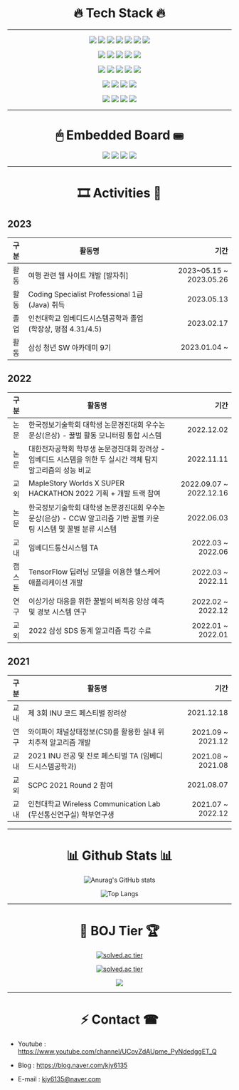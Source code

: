
<div align="center">
 
# 🔥 Tech Stack 🔥

<hr>
  
<img src="https://img.shields.io/badge/C-white?style={flat}&logo=C&logoColor=blue"/>  <img src="https://img.shields.io/badge/C++-black?style={flat}&logo=Cplusplus&logoColor=white"/> <img src="https://img.shields.io/badge/C Sharp-white?style={flat}&logo=csharp&logoColor=239120"/> <img src="https://img.shields.io/badge/Python-white?style={flat}&logo=python&logoColor=blue"/>  <img src="https://img.shields.io/badge/Kotlin-white?style={flat}&logo=Kotlin&logoColor=7F52FF"/>  <img src="https://img.shields.io/badge/Lua-black?style={flat}&logo=Lua&logoColor=#2C2D72"/> <img src="https://img.shields.io/badge/Java-red?style={flat}&logo=Java&logoColor=red"/>
  
  
  <img src="https://img.shields.io/badge/Spring-black?style={flat}&logo=Spring&logoColor=#6DB33F"/> <img src="https://img.shields.io/badge/SpringBoot-red?style={flat}&logo=Spring-boot&logoColor=#6DB33F"/> <img src="https://img.shields.io/badge/MyBatis-black?style={flat}&logo=mabatis&logoColor=black"/> <img src="https://img.shields.io/badge/MySQL-red?style={flat}&logo=mysql&logoColor=blue"/>  <img src="https://img.shields.io/badge/Express.js-black?style={flat}&logo=node.js&logoColor=blue"/>  
  
  
  
  <img src="https://img.shields.io/badge/HTML5-black?style={flat}&logo=HTML5&logoColor=#E34F26"/>  <img src="https://img.shields.io/badge/CSS3-black?style={flat}&logo=CSS3&logoColor=##1572B6"/> <img src="https://img.shields.io/badge/JavaScript-black?style={flat}&logo=javascript&logoColor=yellow"/> <img src="https://img.shields.io/badge/Vue.js-red?style={flat}&logo=Vue.js&logoColor=#4FC08D"/> <img src="https://img.shields.io/badge/Bootstrap_Vue-black?style={flat}&logo=Bootstrap&logoColor=##7952B3"/>
  
  
  <img src="https://img.shields.io/badge/Github-white?style={flat}&logo=GitHub&logoColor=black"/> <img src="https://img.shields.io/badge/Git-black?style={flat}&logo=Git&logoColor=#F05032"/>  <img src="https://img.shields.io/badge/AWS EC2-white?style={flat}&logo=amazonaws&logoColor=black"/> <img src="https://img.shields.io/badge/AWS RDS-white?style={flat}&logo=amazonaws&logoColor=black"/> 
  

  <img src="https://img.shields.io/badge/Linux-black?style={flat}&logo=Linux&logoColor=FCC624"/> <img src="https://img.shields.io/badge/Ubuntu-black?style={flat}&logo=Ubuntu&logoColor=E95420"/> <img src="https://img.shields.io/badge/TensorFlowLite-black?style={flat}&logo=TensorFlow&logoColor=orange"/>  <img src="https://img.shields.io/badge/Xamarin-black?style={flat}&logo=Xamarin&logoColor=3498DB"/>

  <hr>
  
# 🖱 Embedded Board ⌨
<img src="https://img.shields.io/badge/Arduino-black?style={flat}&logo=arduino&logoColor=sky"/> <img src="https://img.shields.io/badge/micro:bit-black?style={flat}&logo=micro:bit&logoColor=00ED00"/>  <img src="https://img.shields.io/badge/Raspberry Pi-red?style={flat}&logo=raspberrypi&logoColor=black"/>  <img src="https://img.shields.io/badge/ESP32-black?style={flat}&logo=Espressif&logoColor=red"/>

  <hr>
  
#
# 🎞 Activities 🎨
  
<div align="left">
  
  ## 2023
  | **구분** | **활동명** | **기간** |
  |:---:|---|---:|
  | 활동 | 여행 관련 웹 사이트 개발 [발자취] | 2023~05.15 ~ 2023.05.26 
  | 활동 | Coding Specialist Professional 1급(Java) 취득 | 2023.05.13
  | 졸업 | 인천대학교 임베디드시스템공학과 졸업 (학장상, 평점 4.31/4.5) | 2023.02.17
  | 활동 | 삼성 청년 SW 아카데미 9기 | 2023.01.04 ~
  
  ## 2022
  | **구분** | **활동명** | **기간** |
  |:---:|---|---:|
  | 논문 | 한국정보기술학회 대학생 논문경진대회 우수논문상(은상) - 꿀벌 활동 모니터링 통합 시스템 | 2022.12.02 |
  | 논문 | 대한전자공학회 학부생 논문경진대회 장려상 - 임베디드 시스템을 위한 두 실시간 객체 탐지 알고리즘의 성능 비교 | 2022.11.11 |
  | 교외 | MapleStory Worlds X SUPER HACKATHON 2022 기획 + 개발 트랙 참여 | 2022.09.07 ~ 2022.12.16
  | 논문 | 한국정보기술학회 대학생 논문경진대회 우수논문상(은상) - CCW 알고리즘 기반 꿀벌 카운팅 시스템 및 꿀벌 분류 시스템 | 2022.06.03 |
  | 교내 | 임베디드통신시스템 TA | 2022.03 ~ 2022.06|
  | 캡스톤 | TensorFlow 딥러닝 모델을 이용한 헬스케어 애플리케이션 개발 | 2022.03 ~ 2022.11|
  | 연구 | 이상기상 대응을 위한 꿀벌의 비적응 양상 예측 및 경보 시스템 연구 | 2022.02 ~ 2022.12|
  | 교외 | 2022 삼성 SDS 동계 알고리즘 특강 수료 | 2022.01 ~ 2022.01 |
  
  ## 2021
  | **구분** | **활동명** | **기간** |
  |:---:|---|---:|
  | 교내 | 제 3회 INU 코드 페스티벌 장려상 | 2021.12.18 |
  | 연구 | 와이파이 채널상태정보(CSI)를 활용한 실내 위치추적 알고리즘 개발 | 2021.09 ~ 2021.12 |
  | 교내 | 2021 INU 전공 및 진로 페스티벌 TA (임베디드시스템공학과) | 2021.08 ~ 2021.08 |
  | 교외 | SCPC 2021 Round 2 참여 | 2021.08.07 |
  | 교내 | 인천대학교 Wireless Communication Lab (무선통신연구실) 학부연구생 | 2021.07 ~ 2022.12|
  

  
  </div>
  
  <hr>
 
# 📊 Github Stats 📊

  
![Anurag's GitHub stats](https://github-readme-stats.vercel.app/api?username=Judgement9882&show_icons=true&theme=radical)
<!--![Anurag's GitHub stats](https://github-readme-stats.vercel.app/api?username=Judgement9882&show_icons=true&theme=cobalt)-->

![Top Langs](https://github-readme-stats.vercel.app/api/top-langs/?username=Judgement9882&layout=compact&theme=dracula)


  <hr>
 
# 🥇 BOJ Tier 🏆
  
[![solved.ac tier](http://mazassumnida.wtf/api/mini/generate_badge?boj=judgement)](https://solved.ac/judgement)
  
  
[![solved.ac tier](http://mazassumnida.wtf/api/v2/generate_badge?boj=Judgement)](https://solved.ac/judgement)
  
  
  <img src="http://mazandi.herokuapp.com/api?handle=judgement&theme=warm"/>
  
  <hr>
  
# ⚡ Contact ☎

<div align="left">
  
   
- Youtube : https://www.youtube.com/channel/UCovZdAUpme_PyNdedggET_Q

- Blog : https://blog.naver.com/kjy6135

- E-mail : kjy6135@naver.com
    
  </div>
</div>



